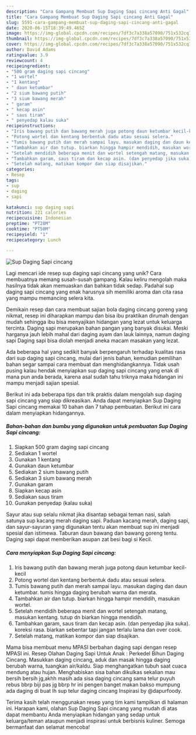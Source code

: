 ```yaml
---
description: "Cara Gampang Membuat Sup Daging Sapi cincang Anti Gagal"
title: "Cara Gampang Membuat Sup Daging Sapi cincang Anti Gagal"
slug: 5591-cara-gampang-membuat-sup-daging-sapi-cincang-anti-gagal
date: 2020-06-15T18:39:49.465Z
image: https://img-global.cpcdn.com/recipes/7df3c7a338a57090/751x532cq70/sup-daging-sapi-cincang-foto-resep-utama.jpg
thumbnail: https://img-global.cpcdn.com/recipes/7df3c7a338a57090/751x532cq70/sup-daging-sapi-cincang-foto-resep-utama.jpg
cover: https://img-global.cpcdn.com/recipes/7df3c7a338a57090/751x532cq70/sup-daging-sapi-cincang-foto-resep-utama.jpg
author: David Adams
ratingvalue: 3.9
reviewcount: 4
recipeingredient:
- "500 gram daging sapi cincang"
- "1 wortel"
- "1 kentang"
- " daun ketumbar"
- "2 sium bawang putih"
- "3 sium bawang merah"
- " garam"
- " kecap asin"
- " saus tiram"
- " penyedap kalau suka"
recipeinstructions:
- "Iris bawang putih dan bawang merah juga potong daun ketumbar kecil-kecil"
- "Potong wortel dan kentang berbentuk dadu atau sesuai selera."
- "Tumis bawang putih dan merah sampai layu. masukan daging dan daun ketumbar. tumis hingga daging berubah warna dan merata."
- "Tambahkan air dan tutup. biarkan hingga hampir mendidih, masukan wortel."
- "Setelah mendidih beberapa menit dan wortel setengah matang, masukan kentang. tutup dn biarkan hingga mendidih."
- "Tambahkan garam, saus tiram dan kecap asin. (dan penyedap jika suka). koreksi rasa. biarkan sebentar tapi jangan terlalu lama dan over cook."
- "Setelah matang, matikan kompor dan siap disajikan."
categories:
- Resep
tags:
- sup
- daging
- sapi

katakunci: sup daging sapi 
nutrition: 221 calories
recipecuisine: Indonesian
preptime: "PT28M"
cooktime: "PT50M"
recipeyield: "1"
recipecategory: Lunch

---
```



![Sup Daging Sapi cincang](https://img-global.cpcdn.com/recipes/7df3c7a338a57090/751x532cq70/sup-daging-sapi-cincang-foto-resep-utama.jpg)

Lagi mencari ide resep sup daging sapi cincang yang unik? Cara membuatnya memang susah-susah gampang. Kalau keliru mengolah maka hasilnya tidak akan memuaskan dan bahkan tidak sedap. Padahal sup daging sapi cincang yang enak harusnya sih memiliki aroma dan cita rasa yang mampu memancing selera kita.

Demikain resep dan cara membuat sajian bola daging cincang goreng yang nikmat, resep ini diharapkan mampu dan bisa ibu praktikan dirumah dengan mudah sehingga ibu bisa menyajikan hidangan yang lezat untuk keluarga tercinta. Daging sapi merupakan bahan pangan yang banyak disukai. Meski harganya jauh lebih mahal dari daging ayam dan lauk lainnya, namun daging sapi Daging sapi bisa diolah menjadi aneka macam masakan yang lezat.

Ada beberapa hal yang sedikit banyak berpengaruh terhadap kualitas rasa dari sup daging sapi cincang, mulai dari jenis bahan, kemudian pemilihan bahan segar sampai cara membuat dan menghidangkannya. Tidak usah pusing kalau hendak menyiapkan sup daging sapi cincang yang enak di mana pun anda berada, karena asal sudah tahu triknya maka hidangan ini mampu menjadi sajian spesial.


Berikut ini ada beberapa tips dan trik praktis dalam mengolah sup daging sapi cincang yang siap dikreasikan. Anda dapat menyiapkan Sup Daging Sapi cincang memakai 10 bahan dan 7 tahap pembuatan. Berikut ini cara dalam menyiapkan hidangannya.

<!--inarticleads1-->

##### Bahan-bahan dan bumbu yang digunakan untuk pembuatan Sup Daging Sapi cincang:

1. Siapkan 500 gram daging sapi cincang
1. Sediakan 1 wortel
1. Gunakan 1 kentang
1. Gunakan  daun ketumbar
1. Sediakan 2 sium bawang putih
1. Sediakan 3 sium bawang merah
1. Gunakan  garam
1. Siapkan  kecap asin
1. Sediakan  saus tiram
1. Gunakan  penyedap (kalau suka)


Sayur atau sup selalu nikmat jika disantap sebagai teman nasi, salah satunya sup kacang merah daging sapi. Paduan kacang merah, daging sapi, dan sayur-sayuran yang digunakan tentu akan membuat sup ini menjadi spesial dan istimewa. Taburan daun bawang dan bawang goreng tentu. Daging sapi dapat memberikan asupan zat besi bagi si Kecil. 

<!--inarticleads2-->

##### Cara menyiapkan Sup Daging Sapi cincang:

1. Iris bawang putih dan bawang merah juga potong daun ketumbar kecil-kecil
1. Potong wortel dan kentang berbentuk dadu atau sesuai selera.
1. Tumis bawang putih dan merah sampai layu. masukan daging dan daun ketumbar. tumis hingga daging berubah warna dan merata.
1. Tambahkan air dan tutup. biarkan hingga hampir mendidih, masukan wortel.
1. Setelah mendidih beberapa menit dan wortel setengah matang, masukan kentang. tutup dn biarkan hingga mendidih.
1. Tambahkan garam, saus tiram dan kecap asin. (dan penyedap jika suka). koreksi rasa. biarkan sebentar tapi jangan terlalu lama dan over cook.
1. Setelah matang, matikan kompor dan siap disajikan.


Mama bisa membuat menu MPASI berbahan daging sapi dengan resep MPASI ini. Resep Olahan Daging Sapi Untuk Anak : Perkedel Bihun Daging Cincang. Masukkan daging cincang, aduk dan masak hingga daging berubah warna, tuangkan air/kaldu. Siap menghangatkan tubuh saat cuaca mendung atau hujan. Menghabiskan sisa bahan dikulkas sekalian mau bersih bersih jg,akhh masih ada sisa daging cincang sama telur puyuh rebus bbrp biji pas jg bbrp hr ini pengen banget makan bakso mumpung ada daging di buat lh sup telur daging cincang Inspirasi by @dapurfoody. 

Terima kasih telah menggunakan resep yang tim kami tampilkan di halaman ini. Harapan kami, olahan Sup Daging Sapi cincang yang mudah di atas dapat membantu Anda menyiapkan hidangan yang sedap untuk keluarga/teman ataupun menjadi inspirasi untuk berbisnis kuliner. Semoga bermanfaat dan selamat mencoba!
